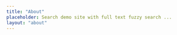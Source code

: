 ```yaml
---
title: "About"
placeholder: Search demo site with full text fuzzy search ...
layout: "about"
---
```

